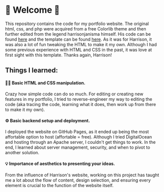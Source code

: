 # 👋 Welcome 👋

This repository contains the code for my portfolio website. The original html, css, and php were acquired from a free Colorlib theme and then further edited from the legend harrisonjanisma himself. His code can be found <a href="https://github.com/harrisonjansma/harrisonjansma.github.io">here</a> and the template can be found <a href="https://colorlib.com/wp/template/personal/">here</a>. As it was for Harrison, it was also a lot of fun tweaking the HTML to make it my own. Although I had some previous experience with HTML and CSS in the past, it was love at first sight with this template. Thanks again, Harrison!

## Things I learned:
#### 👨‍💻 Basic HTML and CSS manipulation. 
Crazy how simple code can do so much. For editing or creating new features in my portfolio, I tried to reverse-engineer my way to editing the code (aka tracing the code, learning what it does, then work up from there to make it my own).

#### ⚙️ Basic backend setup and deployment.
I deployed the website on GitHub Pages, as it ended up being the most affortable option to host (affortable = free). Although I tried DigitalOcean and hosting through an Apache server, I couldn't get things to work. In the end, I learned about server management, security, and when to pivot to another solution.

#### 💡 Importance of aesthetics to presenting your ideas.
From the influence of Harrison's website, working on this project has taught me a lot about the flow of content, design selection, and ensuring every element is crucial to the function of the website itself.
